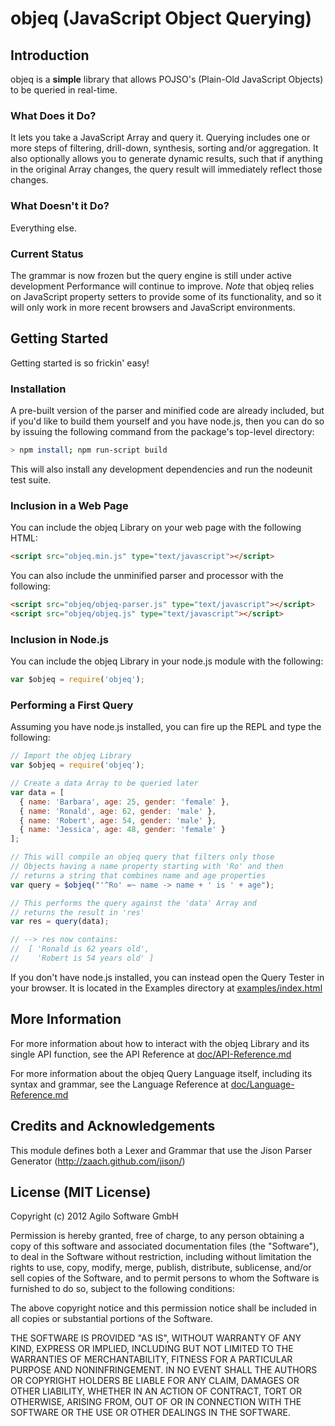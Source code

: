 # objeq (JavaScript Object Querying)

## Introduction
objeq is a **simple** library that allows POJSO's (Plain-Old JavaScript Objects) to be queried in real-time.

### What Does it Do?
It lets you take a JavaScript Array and query it.  Querying includes one or more steps of filtering, drill-down, synthesis, sorting and/or aggregation.  It also optionally allows you to generate dynamic results, such that if anything in the original Array changes, the query result will immediately reflect those changes.

### What Doesn't it Do?
Everything else.

### Current Status
The grammar is now frozen but the query engine is still under active development  Performance will continue to improve.  *Note* that objeq relies on JavaScript property setters to provide some of its functionality, and so it will only work in more recent browsers and JavaScript environments.

## Getting Started
Getting started is so frickin' easy!

### Installation
A pre-built version of the parser and minified code are already included, but if you'd like to build them yourself and you have node.js, then you can do so by issuing the following command from the package's top-level directory:

```bash
> npm install; npm run-script build
```

This will also install any development dependencies and run the nodeunit test suite.

### Inclusion in a Web Page
You can include the objeq Library on your web page with the following HTML:

```html
<script src="objeq.min.js" type="text/javascript"></script>
```

You can also include the unminified parser and processor with the following:

```html
<script src="objeq/objeq-parser.js" type="text/javascript"></script>
<script src="objeq/objeq.js" type="text/javascript"></script>
```

### Inclusion in Node.js
You can include the objeq Library in your node.js module with the following:

```javascript
var $objeq = require('objeq');
```

### Performing a First Query
Assuming you have node.js installed, you can fire up the REPL and type the following:

```javascript
// Import the objeq Library
var $objeq = require('objeq');

// Create a data Array to be queried later
var data = [
  { name: 'Barbara', age: 25, gender: 'female' },
  { name: 'Ronald', age: 62, gender: 'male' },
  { name: 'Robert', age: 54, gender: 'male' },
  { name: 'Jessica', age: 48, gender: 'female' }
];

// This will compile an objeq query that filters only those
// Objects having a name property starting with 'Ro' and then
// returns a string that combines name and age properties
var query = $objeq("'^Ro' =~ name -> name + ' is ' + age");

// This performs the query against the 'data' Array and
// returns the result in 'res'
var res = query(data);

// --> res now contains:
//  [ 'Ronald is 62 years old',
//    'Robert is 54 years old' ]
```

If you don't have node.js installed, you can instead open the Query Tester in your browser.  It is located in the Examples directory at [examples/index.html](examples/index.html)

## More Information
For more information about how to interact with the objeq Library and its single API function, see the API Reference at [doc/API-Reference.md](doc/API-Reference.md)

For more information about the objeq Query Language itself, including its syntax and grammar, see the Language Reference at [doc/Language-Reference.md](doc/Language-Reference.md)

## Credits and Acknowledgements
This module defines both a Lexer and Grammar that use the Jison Parser Generator (http://zaach.github.com/jison/)

## License (MIT License)
Copyright (c) 2012 Agilo Software GmbH

Permission is hereby granted, free of charge, to any person
obtaining a copy of this software and associated documentation
files (the "Software"), to deal in the Software without
restriction, including without limitation the rights to use,
copy, modify, merge, publish, distribute, sublicense, and/or
sell copies of the Software, and to permit persons to whom the
Software is furnished to do so, subject to the following
conditions:

The above copyright notice and this permission notice shall be
included in all copies or substantial portions of the Software.

THE SOFTWARE IS PROVIDED "AS IS", WITHOUT WARRANTY OF ANY KIND,
EXPRESS OR IMPLIED, INCLUDING BUT NOT LIMITED TO THE WARRANTIES
OF MERCHANTABILITY, FITNESS FOR A PARTICULAR PURPOSE AND
NONINFRINGEMENT. IN NO EVENT SHALL THE AUTHORS OR COPYRIGHT
HOLDERS BE LIABLE FOR ANY CLAIM, DAMAGES OR OTHER LIABILITY,
WHETHER IN AN ACTION OF CONTRACT, TORT OR OTHERWISE, ARISING
FROM, OUT OF OR IN CONNECTION WITH THE SOFTWARE OR THE USE OR
OTHER DEALINGS IN THE SOFTWARE.
